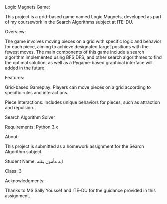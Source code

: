 Logic Magnets Game:

This project is a grid-based game named Logic Magnets, developed as part of my coursework in the Search Algorithms subject at ITE-DU.

Overview:

The game involves moving pieces on a grid with specific logic and behavior for each piece, aiming to achieve designated target positions with the fewest moves. The main components of this game include a search algorithm implemented using BFS,DFS, and other search algorithmes to find the optimal solution, as well as a Pygame-based graphical interface will added in the future.

Features:

Grid-based Gameplay: Players can move pieces on a grid according to specific rules and interactions.

Piece Interactions: Includes unique behaviors for pieces, such as attraction and repulsion.

Search Algorithm Solver

Requirements:
Python 3.x

About:

This project is submitted as a homework assignment for the Search Algorithm subject.

Student Name: ايه مأمون بقله

Class: 3



Acknowledgments:

Thanks to MS Sally Youssef and ITE-DU for the guidance provided in this assignment.
